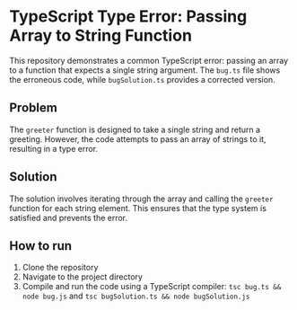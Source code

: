 # TypeScript Type Error: Passing Array to String Function

This repository demonstrates a common TypeScript error: passing an array to a function that expects a single string argument.  The `bug.ts` file shows the erroneous code, while `bugSolution.ts` provides a corrected version.

## Problem

The `greeter` function is designed to take a single string and return a greeting. However, the code attempts to pass an array of strings to it, resulting in a type error.

## Solution

The solution involves iterating through the array and calling the `greeter` function for each string element.  This ensures that the type system is satisfied and prevents the error.

## How to run

1. Clone the repository
2. Navigate to the project directory
3. Compile and run the code using a TypeScript compiler: `tsc bug.ts && node bug.js` and `tsc bugSolution.ts && node bugSolution.js`